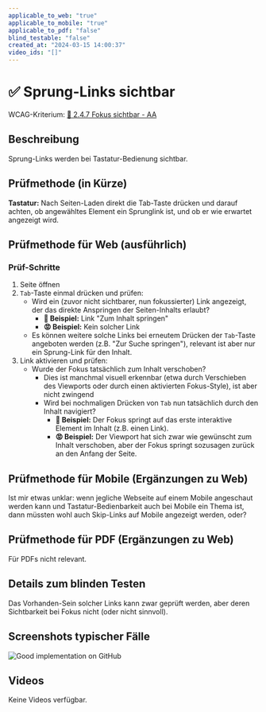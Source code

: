 ```yaml
---
applicable_to_web: "true"
applicable_to_mobile: "true"
applicable_to_pdf: "false"
blind_testable: "false"
created_at: "2024-03-15 14:00:37"
video_ids: "[]"
---
```


# ✅ Sprung-Links sichtbar

WCAG-Kriterium: [📜 2.4.7 Fokus sichtbar - AA](..)

## Beschreibung

Sprung-Links werden bei Tastatur-Bedienung sichtbar.

## Prüfmethode (in Kürze)

**Tastatur:** Nach Seiten-Laden direkt die Tab-Taste drücken und darauf achten, ob angewähltes Element ein Sprunglink ist, und ob er wie erwartet angezeigt wird.

## Prüfmethode für Web (ausführlich)

### Prüf-Schritte

1. Seite öffnen
1. `Tab`-Taste einmal drücken und prüfen:
    - Wird ein (zuvor nicht sichtbarer, nun fokussierter) Link angezeigt, der das direkte Anspringen der Seiten-Inhalts erlaubt?
        - **🙂 Beispiel:** Link "Zum Inhalt springen"
        - **😡 Beispiel:** Kein solcher Link
    - Es können weitere solche Links bei erneutem Drücken der `Tab`-Taste angeboten werden (z.B. "Zur Suche springen"), relevant ist aber nur ein Sprung-Link für den Inhalt.
1. Link aktivieren und prüfen:
    - Wurde der Fokus tatsächlich zum Inhalt verschoben?
        - Dies ist manchmal visuell erkennbar (etwa durch Verschieben des Viewports oder durch einen aktivierten Fokus-Style), ist aber nicht zwingend
        - Wird bei nochmaligen Drücken von `Tab` nun tatsächlich durch den Inhalt navigiert?
            - **🙂 Beispiel:** Der Fokus springt auf das erste interaktive Element im Inhalt (z.B. einen Link).
            - **😡 Beispiel:** Der Viewport hat sich zwar wie gewünscht zum Inhalt verschoben, aber der Fokus springt sozusagen zurück an den Anfang der Seite.

## Prüfmethode für Mobile (Ergänzungen zu Web)

Ist mir etwas unklar: wenn jegliche Webseite auf einem Mobile angeschaut werden kann und Tastatur-Bedienbarkeit auch bei Mobile ein Thema ist, dann müssten wohl auch Skip-Links auf Mobile angezeigt werden, oder?

## Prüfmethode für PDF (Ergänzungen zu Web)

Für PDFs nicht relevant.

## Details zum blinden Testen

Das Vorhanden-Sein solcher Links kann zwar geprüft werden, aber deren Sichtbarkeit bei Fokus nicht (oder nicht sinnvoll).

## Screenshots typischer Fälle

![Good implementation on GitHub](images/good-implementation-on-github.png)

## Videos

Keine Videos verfügbar.
